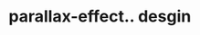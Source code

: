 # parallax-effect.. desgin                                                                                                                      
